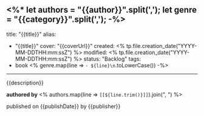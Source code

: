 <%*
let authors = "{{author}}".split(',');
let genre = "{{category}}".split(',');
-%>
---
title: "{{title}}"
alias:
- "{{title}}"
cover: "{{coverUrl}}"
created: <% tp.file.creation_date("YYYY-MM-DDTHH:mm:ssZ") %>
modified: <% tp.file.creation_date("YYYY-MM-DDTHH:mm:ssZ") %>
status: "Backlog"
tags:
- book
<% genre.map(line => `- ${line}\n`.toLowerCase()) -%>
---

{{description}}

**authored by** <% authors.map(line => `[[${line.trim()}]]`).join(", ") %>

published on {{publishDate}} by {{publisher}}